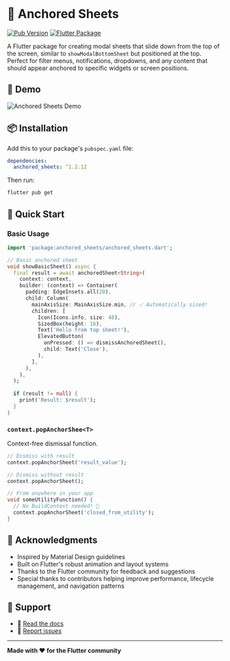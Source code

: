 # 🎯 Anchored Sheets

[![Pub Version](https://img.shields.io/pub/v/anchored_sheets?style=flat-square)](https://pub.dev/packages/anchored_sheets)
[![Flutter Package](https://img.shields.io/badge/Flutter-Package-blue?style=flat-square&logo=flutter)](https://flutter.dev)

A Flutter package for creating modal sheets that slide down from the top of the screen, similar to `showModalBottomSheet` but positioned at the top. Perfect for filter menus, notifications, dropdowns, and any content that should appear anchored to specific widgets or screen positions.

## 🎨 Demo
![Anchored Sheets Demo](assets/gifdemo.gif)

## 📦 Installation

Add this to your package's `pubspec.yaml` file:

```yaml
dependencies:
  anchored_sheets: ^1.2.12
```

Then run:

```bash
flutter pub get
```

## 🚀 Quick Start

### Basic Usage

```dart
import 'package:anchored_sheets/anchored_sheets.dart';

// Basic anchored sheet
void showBasicSheet() async {
  final result = await anchoredSheet<String>(
    context: context,
    builder: (context) => Container(
      padding: EdgeInsets.all(20),
      child: Column(
        mainAxisSize: MainAxisSize.min, // ✅ Automatically sized!
        children: [
          Icon(Icons.info, size: 48),
          SizedBox(height: 16),
          Text('Hello from top sheet!'),
          ElevatedButton(
            onPressed: () => dismissAnchoredSheet(),
            child: Text('Close'),
          ),
        ],
      ),
    ),
  );
  
  if (result != null) {
    print('Result: $result');
  }
}
```
### `context.popAnchorShee<T>`

Context-free dismissal function.

```dart
// Dismiss with result
context.popAnchorSheet('result_value');

// Dismiss without result
context.popAnchorSheet();

// From anywhere in your app
void someUtilityFunction() {
  // No BuildContext needed! 🎉
  context.popAnchorSheet('closed_from_utility');
}

```
<!-- ## 🤝 Contributing

Contributions are welcome! Please read our [Contributing Guide](CONTRIBUTING.md) for details on our code of conduct and the process for submitting pull requests. -->

## 🙏 Acknowledgments

- Inspired by Material Design guidelines
- Built on Flutter's robust animation and layout systems
- Thanks to the Flutter community for feedback and suggestions
- Special thanks to contributors helping improve performance, lifecycle management, and navigation patterns

## 📧 Support

- 📖 [Read the docs](https://pub.dev/packages/anchored_sheets)
- 🐛 [Report issues](https://github.com/FauziFuzzy/anchored_sheets/issues)

---

**Made with ❤️ for the Flutter community**

